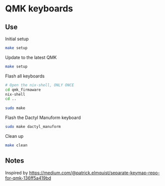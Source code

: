 # QMK keyboards

## Use

Initial setup

```bash
make setup
```

Update to the latest QMK

```bash
make setup
```

Flash all keyboards

```bash
# Open the nix-shell, ONLY ONCE
cd qmk_firmaware
nix-shell
cd ..
 
sudo make
```

Flash the Dactyl Manuform keyboard

```bash
sudo make dactyl_manuform
```

Clean up

```bash
make clean
```

## Notes

Inspired by https://medium.com/@patrick.elmquist/separate-keymap-repo-for-qmk-136ff5a419bd
